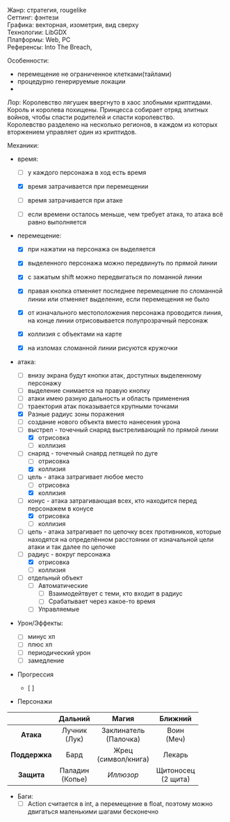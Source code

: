 Жанр: стратегия, rougelike  
Сеттинг: фэнтези  
Графика: векторная, изометрия, вид сверху  
Технологии: LibGDX  
Платформы: Web, PC  
Референсы: Into The Breach,

Особенности:
- перемещение не ограниченное клетками(тайлами)
- процедурно генерируемые локации
-

Лор:
Королевство лягушек ввергнуто в хаос злобными криптидами. Король и королева похищены. Принцесса собирает отряд элитных войнов, чтобы спасти родителей и спасти королевство.  
Королевство разделено на несколько регионов, в каждом из которых вторжением управляет один из криптидов.

Механики:

- время:  
  + [ ] у каждого персонажа в ход есть время  
  + [X] время затрачивается при перемещении  
  + [ ] время затрачивается при атаке  
  + [ ] если времени осталось меньше, чем требует атака, то атака всё равно выполняется  


- перемещение:  
  + [X] при нажатии на персонажа он выделяется  
  + [X] выделенного персонажа можно передвинуть по прямой линии  
  + [X] с зажатым shift можно передвигаться по ломанной линии  
  + [X] правая кнопка отменяет последнее перемещение по сломанной линии или отменяет выделение, если перемещения не было  
  + [X] от изначального местоположения персонажа проводится линия, на конце линии отрисовывается полупрозрачный персонаж  
  + [X] коллизия с объектами на карте
  + [X] на изломах сломанной линии рисуются кружочки  


- атака:  
  + [ ] внизу экрана будут кнопки атак, доступных выделенному персонажу
  + [ ] выделение снимается на правую кнопку
  + [ ] атаки имею разную дальность и область применения  
  + [ ] траектория атак показывается крупными точками
  + [X] Разные радиус зоны поражения
  + [ ] создание нового объекта вместо нанесения урона
  + [ ] выстрел - точечный снаряд выстреливающий по прямой линии
    + [X] отрисовка
    + [ ] коллизия
  + [ ] снаряд - точечный снаярд летящей по дуге 
    + [ ] отрисовка
    + [X] коллизия
  + [ ] цель - атака затрагивает любое место
    + [ ] отрисовка
    + [X] коллизия
  + [ ] конус - атака затрагивающая всех, кто находится перед персонажем в конусе  
    + [X] отрисовка
    + [ ] коллизия
  + [ ] цепь - атака затрагивает по цепочку всех противников, которые находятся на определённом расстоянии от изначальной цели атаки и так далее по цепочке  
  + [ ] радиус - вокруг персонажа
    + [X] отрисовка
    + [ ] коллизия
  + [ ] отдельный объект
    + [ ] Автоматические
      + [ ] Взаимодейтвует с теми, кто входит в радиус
      + [ ] Срабатывает через какое-то время
    + [ ] Управляемые
- Урон/Эффекты:
  + [ ] минус хп
  + [ ] плюс хп
  + [ ] периодический урон
  + [ ] замедление
- Прогрессия
  + [ ]


- Персонажи

|               |     **Дальний**     |         **Магия**         |      **Ближний**       |
|:-------------:|:-------------------:|:-------------------------:|:----------------------:|
|   **Атака**   |  Лучник<br/>(Лук)   | Заклинатель<br/>(Палочка) |     Воин<br/>(Меч)     |
| **Поддержка** |        Бард         |  Жрец<br/>(символ/книга)  |         Лекарь         |
|  **Защита**   | Паладин<br/>(Копье) |         *Иллюзор*         | Щитоносец<br/>(2 щита) |



- Баги:
  + [ ] Action считается в int, а перемещение в float, поэтому можно двигаться маленькими шагами бесконечно